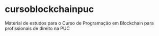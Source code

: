 # cursoblockchainpuc
Material de estudos para o Curso de Programação em Blockchain para profissionais de direito na PUC
